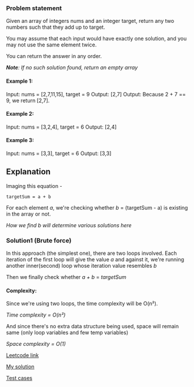 ### Problem statement
Given an array of integers nums and an integer target, return any two numbers such that they add up to target.

You may assume that each input would have exactly one solution, and you may not use the same element twice.

You can return the answer in any order.

_**Note**: If no such solution found, return an empty array_

#### Example 1:

Input: nums = [2,7,11,15], target = 9
Output: [2,7]
Output: Because 2 + 7 == 9, we return [2,7].

#### Example 2:

Input: nums = [3,2,4], target = 6
Output: [2,4]

#### Example 3:

Input: nums = [3,3], target = 6
Output: [3,3]

## Explanation

Imaging this equation -

	targetSum = a + b

For each element _a_, we're checking whether _b_ = (targetSum - a) is existing in the array or not.

_How we find b will determine various solutions here_


### Solution1 (Brute force)
In this approach (the simplest one), there are two loops involved. Each iteration of the first loop will give the value _a_ and against it, we're running another inner(second) loop whose iteration value resembles _b_

Then we finally check whether _a + b_ = _targetSum_

#### Complexity:
Since we're using two loops, the time complexity will be O(n²).

_Time complexity = O(n²)_

And since there's no extra data structure being used, space will remain same (only loop variables and few temp variables)

_Space complexity = O(1)_






[Leetcode link](https://leetcode.com/problems/two-sum/)

[My solution](https://github.com/hawaijar/FireLeetcode/blob/feature/algoexpert/Arrays/TwoSum/index.js)

[Test cases](https://github.com/hawaijar/FireLeetcode/tree/feature/algoexpert/Arrays/__tests__)
